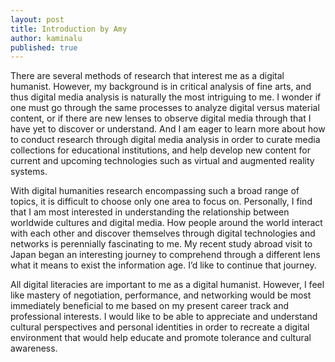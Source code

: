 ```yaml
---
layout: post
title: Introduction by Amy
author: kaminalu
published: true
---
```


There are several methods of research that interest me as a digital humanist. However, my background is in critical analysis of fine arts, and thus digital media analysis is naturally the most intriguing to me.  I wonder if one must go through the same processes to analyze digital versus material content, or if there are new lenses to observe digital media through that I have yet to discover or understand.  And I am eager to learn more about how to conduct research through digital media analysis in order to curate media collections for educational institutions, and help develop new content for current and upcoming technologies such as virtual and augmented reality systems.

With digital humanities research encompassing such a broad range of topics, it is difficult to choose only one area to focus on.  Personally, I find that I am most interested in understanding the relationship between worldwide cultures and digital media.  How people around the world interact with each other and discover themselves through digital technologies and networks is perennially fascinating to me.  My recent study abroad visit to Japan began an interesting journey to comprehend through a different lens what it means to exist the information age.  I’d like to continue that journey.

All digital literacies are important to me as a digital humanist.  However, I feel like mastery of negotiation, performance, and networking would be most immediately beneficial to me based on my present career track and professional interests.  I would like to be able to appreciate and understand cultural perspectives and personal identities in order to recreate a digital environment that would help educate and promote tolerance and cultural awareness.
